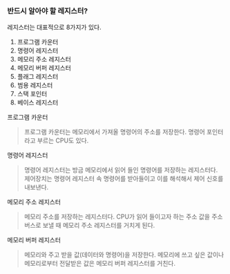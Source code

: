 ### 반드시 알아야 할 레지스터?

레지스터는 대표적으로 8가지가 있다.

1. 프로그램 카운터
2. 명령어 레지스터
3. 메모리 주소 레지스터
4. 메모리 버퍼 레지스터
5. 플래그 레지스터
6. 범용 레지스터
7. 스택 포인터
8. 베이스 레지스터

프로그램 카운터

> 프로그램 카운터는 메모리에서 가져올 명령어의 주소를 저장한다.
> 명령어 포인터라고 부르는 CPU도 있다.

명령어 레지스터

> 명령어 레지스터는 방금 메모리에서 읽어 들인 명령어를 저장하는 레지스터다.
> 제어장치는 명령어 레지스터 속 명령어를 받아들이고 이를 해석해서 제어 신호를 내보낸다.

메모리 주소 레지스터

> 메모리 주소를 저장하는 레지스터다. CPU가 읽어 들이고자 하는 주소 값을 주소 버스로 보낼 때 메모리 주소 레지스터를 거치게 된다.

메모리 버퍼 레지스터

> 메모리와 주고 받을 값(데이터와 명령어)을 저장한다. 메모리에 쓰고 싶은 값이나 메모리로부터 전달받은 값은 메모리 버퍼 레지스터를 거친다.
